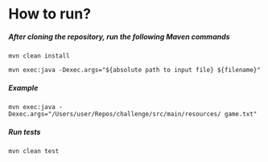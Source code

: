# How to run?

##### After cloning the repository, run the following Maven commands

```mvn clean install```

```mvn exec:java -Dexec.args="${absolute path to input file} ${filename}"```

##### Example

```mvn exec:java -Dexec.args="/Users/user/Repos/challenge/src/main/resources/ game.txt"```

##### Run tests

```mvn clean test```
